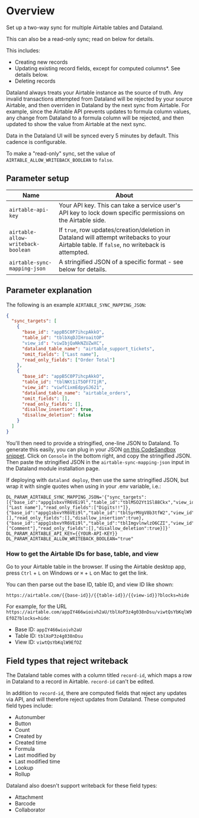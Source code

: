 # Overview

Set up a two-way sync for multiple Airtable tables and Dataland.

This can also be a read-only sync; read on below for details.

This includes:

- Creating new records
- Updating existing record fields, except for computed columns\*. See details below.
- Deleting records

Dataland always treats your Airtable instance as the source of truth. Any invalid transactions attempted from Dataland will be rejected by your source Airtable, and then overriden in Dataland by the next sync from Airtable. For example, since the Airtable API prevents updates to formula column values, any change from Dataland to a formula column will be rejected, and then updated to show the value from Airtable at the next sync.

Data in the Dataland UI will be synced every 5 minutes by default. This cadence is configurable.

To make a "read-only" sync, set the value of `AIRTABLE_ALLOW_WRITEBACK_BOOLEAN` to `false`.

## Parameter setup

| Name                               | About                                                                                                                                       |
| ---------------------------------- | ------------------------------------------------------------------------------------------------------------------------------------------- |
| `airtable-api-key`                 | Your API key. This can take a service user's API key to lock down specific permissions on the Airtable side.                                |
| `airtable-allow-writeback-boolean` | If `true`, row updates/creation/deletion in Dataland will attempt writebacks to your Airtable table. If `false`, no writeback is attempted. |
| `airtable-sync-mapping-json`       | A stringified JSON of a specific format - see below for details.                                                                            |

## Parameter explanation

The following is an example `AIRTABLE_SYNC_MAPPING_JSON`:

```json
{
  "sync_targets": [
    {
      "base_id": "appB5C0P7ihcpAkkO",
      "table_id": "tblbXqDJIHroaitOP"
      "view_id": "viwIbjQaNkNZUZwXC",
      "dataland_table_name": "airtable_support_tickets",
      "omit_fields": ["Last name"],
      "read_only_fields": ["Order Total"]
    },
    {
      "base_id": "appB5C0P7ihcpAkkO",
      "table_id": "tblNKt1iT5OFf7IjR",
      "view_id": "viwfCixmEdpyGJ621",
      "dataland_table_name": "airtable_orders",
      "omit_fields": [],
      "read_only_fields": [],
      "disallow_insertion": true,
      "disallow_deletion": false
    }
  ]
}
```

You'll then need to provide a stringified, one-line JSON to Dataland. To generate this easily, you can plug in your JSON [on this CodeSandbox snippet](https://codesandbox.io/s/js-playground-forked-yzo9ot?file=/src/index.js). Click on `Console` in the bottom right, and copy the stringified JSON. Then paste the stringified JSON in the `airtable-sync-mapping-json` input in the Dataland module installation page.

If deploying with `dataland deploy`, then use the same stringified JSON, but wrap it with single quotes when using in your .env variable, i.e.:

```
DL_PARAM_AIRTABLE_SYNC_MAPPING_JSON='{"sync_targets":[{"base_id":"appg1sbxvYR6VEi9l","table_id":"tblMSO2Yt1Sl88Ckx","view_id":"viww84Z7xN9sHXQb1","dataland_table_name":"testing","omit_fields":["Last name"],"read_only_fields":["Digits!!"]},{"base_id":"appg1sbxvYR6VEi9l","table_id":"tblSyrMVgV8b3tfW2","view_id":"viwCOHJ4kHpiCitNw","dataland_table_name":"no_insert","omit_fields":[],"read_only_fields":[],"disallow_insertion":true},{"base_id":"appg1sbxvYR6VEi9l","table_id":"tblImgvlnwlzO6CZI","view_id":"viwsCwsuriCGnVQQc","dataland_table_name":"no_deletion","omit_fields":["Comment"],"read_only_fields":[],"disallow_deletion":true}]}'
DL_PARAM_AIRTABLE_API_KEY={{YOUR-API-KEY}}
DL_PARAM_AIRTABLE_ALLOW_WRITEBACK_BOOLEAN="true"
```

### How to get the Airtable IDs for base, table, and view

Go to your Airtable table in the browser. If using the Airtable desktop app, press `Ctrl` + `L` on Windows or `⌘` + `L` on Mac to get the link.

You can then parse out the base ID, table ID, and view ID like shown:

`https://airtable.com/{{base-id}}/{{table-id}}/{{view-id}}?blocks=hide`

For example, for the URL `https://airtable.com/appIY466wioivh2aU/tblXoP3z4g038nDsu/viwtQsYbKqlW9EfOZ?blocks=hide`:

- Base ID: `appIY466wioivh2aU`
- Table ID: `tblXoP3z4g038nDsu`
- View ID: `viwtQsYbKqlW9EfOZ`

## Field types that reject writeback

The Dataland table comes with a column titled `record-id`, which maps a row in Dataland to a record in Airtable. `record-id` can't be edited.

In addition to `record-id`, there are computed fields that reject any updates via API, and will therefore reject updates from Dataland. These computed field types include:

- Autonumber
- Button
- Count
- Created by
- Created time
- Formula
- Last modified by
- Last modified time
- Lookup
- Rollup

Dataland also doesn't support writeback for these field types:

- Attachment
- Barcode
- Collaborator

